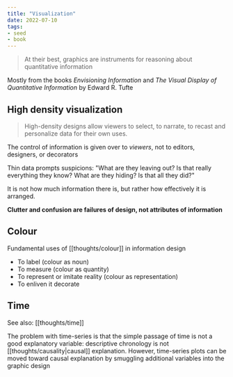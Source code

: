 ```yaml
---
title: "Visualization"
date: 2022-07-10
tags:
- seed
- book
---
```


> At their best, graphics are instruments for reasoning about quantitative information

Mostly from the books *Envisioning Information* and *The Visual Display of Quantitative Information* by Edward R. Tufte

## High density visualization

> High-density designs allow viewers to select, to narrate, to recast and personalize data for their own uses.

The control of information is given over to *viewers*, not to editors, designers, or decorators

Thin data prompts suspicions: "What are they leaving out? Is that really everything they know? What are they hiding? Is that all they did?"

It is not how much information there is, but rather how effectively it is arranged.

**Clutter and confusion are failures of design, not attributes of information**

## Colour
Fundamental uses of [[thoughts/colour]] in information design
- To label (colour as noun)
- To measure (colour as quantity)
- To represent or imitate reality (colour as representation)
- To enliven it decorate

## Time
See also: [[thoughts/time]]

The problem with time-series is that the simple passage of time is not a good explanatory variable: descriptive chronology is not [[thoughts/causality|causal]] explanation. However, time-series plots can be moved toward causal explanation by smuggling additional variables into the graphic design